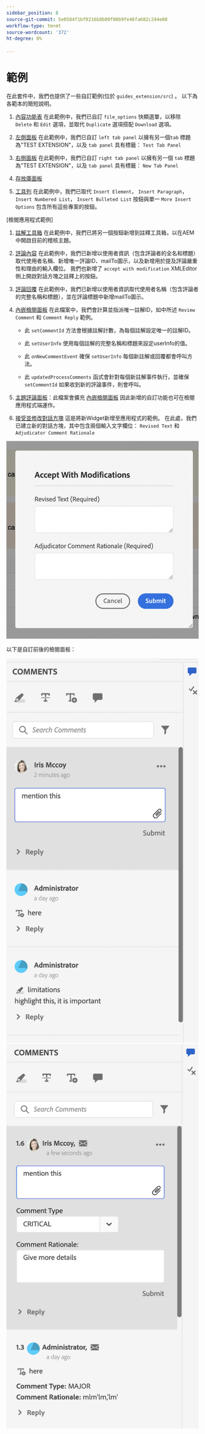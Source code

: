 ```yaml
---
sidebar_position: 8
source-git-commit: 5e0584f1bf0216b8b00f00b9fe46fa682c244e08
workflow-type: tm+mt
source-wordcount: '372'
ht-degree: 0%

---
```



# 範例

在此套件中，我們也提供了一些自訂範例(位於 `guides_extension/src`) 。 以下為各範本的簡短說明。

1. [內容功能表](./../../src/file_options.ts)
在此範例中，我們已自訂 `file_options` 快顯選單，以移除 `Delete` 和 `Edit` 選項，並取代 `Duplicate` 選項搭配 `Download` 選項。

2. [左側面板](../../src/left_panel_container.ts)
在此範例中，我們已自訂 `left tab panel` 以擁有另一個`tab` 標題為&quot;TEST EXTENSION&quot;，以及 `tab panel` 具有標籤： `Test Tab Panel`

3. [右側面板](../../src/right_panel_container.ts)
在此範例中，我們已自訂 `right tab panel` 以擁有另一個 `tab` 標題為&quot;TEST EXTENSION&quot;，以及 `tab panel` 具有標籤： `New Tab Panel`

4. [存放庫面板](../../src/repository_panel.ts)

5. [工具列](../../src/toolbar.ts)
在此範例中，我們已取代 `Insert Element`， `Insert Paragraph`， `Insert Numbered List`， `Insert Bulleted List` 按鈕與單一 `More Insert Options` 包含所有這些專案的按鈕。

[檢閱應用程式範例]

1. [註解工具箱](../../src/review_app_examples/annotation_extension.ts)
在此範例中，我們已將另一個按鈕新增到註釋工具箱，以在AEM中開啟目前的稽核主題。

2. [評論內容](../../src/review_app_examples/review_comment.ts)
在此範例中，我們已新增以使用者資訊（包含評論者的全名和標題）取代使用者名稱、新增唯一評論ID、mailTo圖示，以及新增用於提及評論嚴重性和理由的輸入欄位。
我們也新增了 `accept with modification` XMLEditor側上開啟對話方塊之註釋上的按鈕。

3. [評論回覆](../../src/review_app_examples/comment_reply.ts)
在此範例中，我們已新增以使用者資訊取代使用者名稱（包含評論者的完整名稱和標題），並在評論標題中新增mailTo圖示。

4. [內嵌檢閱面板](../../src/review_app_examples/inline_review_panel.ts)
在此檔案中，我們會計算並指派唯一註解ID，如中所述 `Review Comment` 和 `Comment Reply` 範例。
   - 此 `setCommentId` 方法會根據註解計數，為每個註解設定唯一的註解ID。

   - 此 `setUserInfo` 使用每個註解的完整名稱和標題來設定userInfo的值。

   - 此 `onNewCommentEvent` 確保 `setUserInfo` 每個新註解或回覆都會呼叫方法。

   - 此 `updatedProcessComments` 函式會針對每個新註解事件執行，並確保 `setCommentId` 如果收到新的評論事件，則會呼叫。

5. [主題評論面板](../../src/review_app_examples/topic_reviews.ts)：此檔案會擴充 [內嵌檢閱面板](../../src/review_app_examples/inline_review_panel.ts) 因此新增的自訂功能也可在檢閱應用程式端運作。

6. [接受並修改對話方塊](../../src/review_app_examples/accept_with_modification_dialog.ts)
這是將新Widget新增至應用程式的範例。 在此處，我們已建立新的對話方塊，其中包含兩個輸入文字欄位： `Revised Text` 和 `Adjudicator Comment Rationale`

![接受並修改對話方塊](./imgs/accept_with_modification_dialogue.png)

以下是自訂前後的檢閱面板：

![檢閱面板；](./imgs/review_panel.png)
![接受並修改對話方塊](./imgs/customised_review_panel.png)
